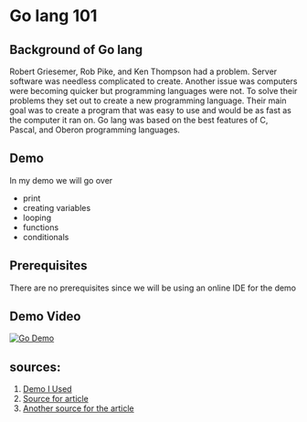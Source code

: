 # Go lang 101

## Background of Go lang
Robert Griesemer, Rob Pike, and Ken Thompson had a problem. Server software was needless complicated to create. Another issue was computers were becoming quicker but programming languages were not. To solve their problems they set out to create a new programming language. Their main goal was to create a program that was easy to use and would be as fast as the computer it ran on.
Go lang was based on the best features of C, Pascal, and Oberon programming languages.

## Demo
In my demo we will go over
* print
* creating variables
* looping
* functions
* conditionals

## Prerequisites
There are no prerequisites since we will be using an online IDE for the demo

## Demo Video
[![Go Demo](https://www.nixsolutions.com/uploads/2020/07/Golang.png)](https://youtu.be/D1ILvxueOVk "My Go Demo")

## sources:
1. [Demo I Used](https://www.youtube.com/watch?v=C8LgvuEBraI&t=652s)
1. [Source for article](https://qarea.com/blog/the-evolution-of-go-a-history-of-success)
1. [Another source for the article](https://golang.org/doc/faq#Origins)
